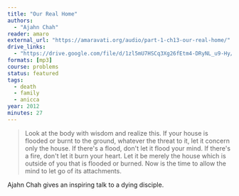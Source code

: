```yaml
---
title: "Our Real Home"
authors:
  - "Ajahn Chah"
reader: amaro
external_url: "https://amaravati.org/audio/part-1-ch13-our-real-home/"
drive_links:
  - "https://drive.google.com/file/d/1zl5mU7HSCq3Xg26fEtm4-DRyNL_u9-Hy/view?usp=sharing"
formats: [mp3]
course: problems
status: featured
tags:
  - death
  - family
  - anicca
year: 2012
minutes: 27
---
```


> Look at the body with wisdom and realize this.
If your house is flooded or burnt to the ground, whatever the threat to it, let it concern only the house.
If there's a flood, don't let it flood your mind.
If there's a fire, don't let it burn your heart.
Let it be merely the house which is outside of you that is flooded or burned.
Now is the time to allow the mind to let go of its attachments.

Ajahn Chah gives an inspiring talk to a dying disciple.

